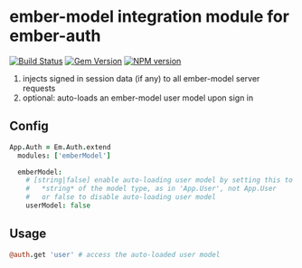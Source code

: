# ember-model integration module for ember-auth

[![Build Status](https://secure.travis-ci.org/heartsentwined/ember-auth-module-ember-model.png)](http://travis-ci.org/heartsentwined/ember-auth-module-ember-model)
[![Gem Version](https://badge.fury.io/rb/ember-auth-module-ember_model-source.png)](http://badge.fury.io/rb/ember-auth-module-ember_model-source)
[![NPM version](https://badge.fury.io/js/ember-auth-module-ember-model.png)](http://badge.fury.io/js/ember-auth-module-ember-model)

1. injects signed in session data (if any) to all ember-model server requests
2. optional: auto-loads an ember-model user model upon sign in

## Config

```coffeescript
App.Auth = Em.Auth.extend
  modules: ['emberModel']

  emberModel:
    # [string|false] enable auto-loading user model by setting this to a
    #   *string* of the model type, as in 'App.User', not App.User
    #   or false to disable auto-loading user model
    userModel: false
```

## Usage

```coffeescript
@auth.get 'user' # access the auto-loaded user model
```
